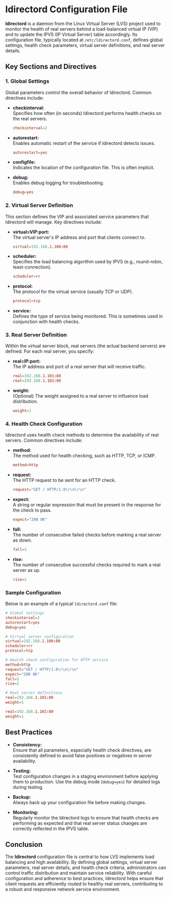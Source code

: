 # ldirectord Configuration File

**ldirectord** is a daemon from the Linux Virtual Server (LVS) project used to monitor the health of real servers behind a load-balanced virtual IP (VIP) and to update the IPVS (IP Virtual Server) table accordingly. Its configuration file, typically located at `/etc/ldirectord.conf`, defines global settings, health check parameters, virtual server definitions, and real server details.

## Key Sections and Directives

### 1. **Global Settings**

Global parameters control the overall behavior of ldirectord. Common directives include:

- **checkinterval:**  
  Specifies how often (in seconds) ldirectord performs health checks on the real servers.
  ```conf
  checkinterval=2
  ```
  
- **autorestart:**  
  Enables automatic restart of the service if ldirectord detects issues.
  ```conf
  autorestart=yes
  ```
  
- **configfile:**  
  Indicates the location of the configuration file. This is often implicit.
  
- **debug:**  
  Enables debug logging for troubleshooting.
  ```conf
  debug=yes
  ```

### 2. **Virtual Server Definition**

This section defines the VIP and associated service parameters that ldirectord will manage. Key directives include:

- **virtual=VIP:port:**  
  The virtual server's IP address and port that clients connect to.
  ```conf
  virtual=192.168.1.100:80
  ```

- **scheduler:**  
  Specifies the load balancing algorithm used by IPVS (e.g., round-robin, least-connection).
  ```conf
  scheduler=rr
  ```

- **protocol:**  
  The protocol for the virtual service (usually TCP or UDP).
  ```conf
  protocol=tcp
  ```

- **service:**  
  Defines the type of service being monitored. This is sometimes used in conjunction with health checks.

### 3. **Real Server Definition**

Within the virtual server block, real servers (the actual backend servers) are defined. For each real server, you specify:

- **real=IP:port:**  
  The IP address and port of a real server that will receive traffic.
  ```conf
  real=192.168.1.101:80
  real=192.168.1.102:80
  ```

- **weight:**  
  (Optional) The weight assigned to a real server to influence load distribution.
  ```conf
  weight=1
  ```

### 4. **Health Check Configuration**

ldirectord uses health check methods to determine the availability of real servers. Common directives include:

- **method:**  
  The method used for health checking, such as HTTP, TCP, or ICMP.
  ```conf
  method=http
  ```

- **request:**  
  The HTTP request to be sent for an HTTP check.
  ```conf
  request="GET / HTTP/1.0\r\n\r\n"
  ```

- **expect:**  
  A string or regular expression that must be present in the response for the check to pass.
  ```conf
  expect="200 OK"
  ```

- **fall:**  
  The number of consecutive failed checks before marking a real server as down.
  ```conf
  fall=3
  ```

- **rise:**  
  The number of consecutive successful checks required to mark a real server as up.
  ```conf
  rise=2
  ```

### Sample Configuration

Below is an example of a typical `ldirectord.conf` file:

```conf
# Global settings
checkinterval=2
autorestart=yes
debug=yes

# Virtual server configuration
virtual=192.168.1.100:80
scheduler=rr
protocol=tcp

# Health check configuration for HTTP service
method=http
request="GET / HTTP/1.0\r\n\r\n"
expect="200 OK"
fall=3
rise=2

# Real server definitions
real=192.168.1.101:80
weight=1

real=192.168.1.102:80
weight=1
```

## Best Practices

- **Consistency:**  
  Ensure that all parameters, especially health check directives, are consistently defined to avoid false positives or negatives in server availability.

- **Testing:**  
  Test configuration changes in a staging environment before applying them to production. Use the debug mode (`debug=yes`) for detailed logs during testing.

- **Backup:**  
  Always back up your configuration file before making changes.

- **Monitoring:**  
  Regularly monitor the ldirectord logs to ensure that health checks are performing as expected and that real server status changes are correctly reflected in the IPVS table.


## Conclusion

The **ldirectord** configuration file is central to how LVS implements load balancing and high availability. By defining global settings, virtual server parameters, real server details, and health check criteria, administrators can control traffic distribution and maintain service reliability. With careful configuration and adherence to best practices, ldirectord helps ensure that client requests are efficiently routed to healthy real servers, contributing to a robust and responsive network service environment.
